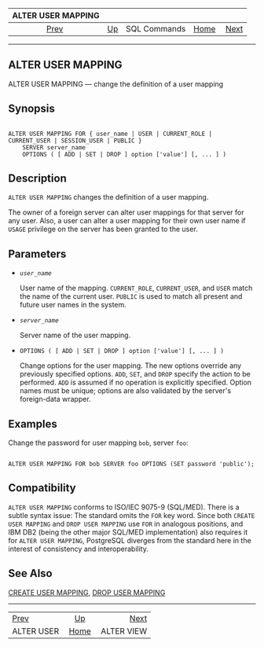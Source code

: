 <!--?xml version="1.0" encoding="UTF-8" standalone="no"?-->

|            ALTER USER MAPPING            |                                        |              |                                                       |                                          |
| :--------------------------------------: | :------------------------------------- | :----------: | ----------------------------------------------------: | ---------------------------------------: |
| [Prev](sql-alteruser.html "ALTER USER")  | [Up](sql-commands.html "SQL Commands") | SQL Commands | [Home](index.html "PostgreSQL 17devel Documentation") |  [Next](sql-alterview.html "ALTER VIEW") |

***

## ALTER USER MAPPING

ALTER USER MAPPING — change the definition of a user mapping

## Synopsis

```

ALTER USER MAPPING FOR { user_name | USER | CURRENT_ROLE | CURRENT_USER | SESSION_USER | PUBLIC }
    SERVER server_name
    OPTIONS ( [ ADD | SET | DROP ] option ['value'] [, ... ] )
```

## Description

`ALTER USER MAPPING` changes the definition of a user mapping.

The owner of a foreign server can alter user mappings for that server for any user. Also, a user can alter a user mapping for their own user name if `USAGE` privilege on the server has been granted to the user.

## Parameters

* *`user_name`*

    User name of the mapping. `CURRENT_ROLE`, `CURRENT_USER`, and `USER` match the name of the current user. `PUBLIC` is used to match all present and future user names in the system.

* *`server_name`*

    Server name of the user mapping.

* `OPTIONS ( [ ADD | SET | DROP ] option ['value'] [, ... ] )`

    Change options for the user mapping. The new options override any previously specified options. `ADD`, `SET`, and `DROP` specify the action to be performed. `ADD` is assumed if no operation is explicitly specified. Option names must be unique; options are also validated by the server's foreign-data wrapper.

## Examples

Change the password for user mapping `bob`, server `foo`:

```

ALTER USER MAPPING FOR bob SERVER foo OPTIONS (SET password 'public');
```

## Compatibility

`ALTER USER MAPPING` conforms to ISO/IEC 9075-9 (SQL/MED). There is a subtle syntax issue: The standard omits the `FOR` key word. Since both `CREATE USER MAPPING` and `DROP USER MAPPING` use `FOR` in analogous positions, and IBM DB2 (being the other major SQL/MED implementation) also requires it for `ALTER USER MAPPING`, PostgreSQL diverges from the standard here in the interest of consistency and interoperability.

## See Also

[CREATE USER MAPPING](sql-createusermapping.html "CREATE USER MAPPING"), [DROP USER MAPPING](sql-dropusermapping.html "DROP USER MAPPING")

***

|                                          |                                                       |                                          |
| :--------------------------------------- | :---------------------------------------------------: | ---------------------------------------: |
| [Prev](sql-alteruser.html "ALTER USER")  |         [Up](sql-commands.html "SQL Commands")        |  [Next](sql-alterview.html "ALTER VIEW") |
| ALTER USER                               | [Home](index.html "PostgreSQL 17devel Documentation") |                               ALTER VIEW |
